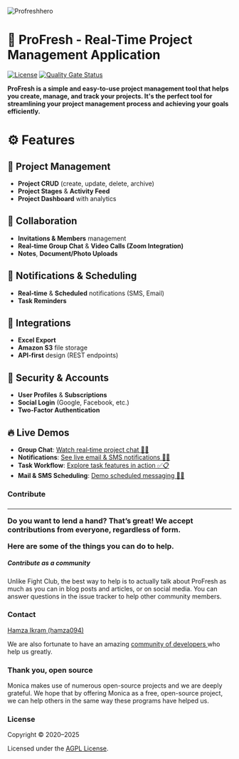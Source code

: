 ![Profreshhero](https://github.com/user-attachments/assets/cd84d035-76b3-437b-8d89-096f8bbb0d41)


# 🚀 ProFresh - Real-Time Project Management Application

[![License](https://img.shields.io/github/license/hamza094/ProFresh)](LICENSE) [![Quality Gate Status](https://sonarcloud.io/api/project_badges/measure?project=hamza094_ProFresh&metric=alert_status)](https://sonarcloud.io/summary/new_code?id=hamza094_ProFresh)


<b>ProFresh is a simple and easy-to-use project management tool that helps you create, manage, and track your projects. It's the perfect tool for streamlining your project management process and achieving your goals efficiently.</b>


# ⚙️ Features

## 📂 Project Management
- **Project CRUD** (create, update, delete, archive)  
- **Project Stages** & **Activity Feed**  
- **Project Dashboard** with analytics  

## 🤝 Collaboration
- **Invitations & Members** management  
- **Real‑time Group Chat** & **Video Calls (Zoom Integration)**  
- **Notes**, **Document/Photo Uploads**  

## 🔔 Notifications & Scheduling
- **Real‑time** & **Scheduled** notifications (SMS, Email)  
- **Task Reminders**  

## 🔗 Integrations
- **Excel Export**  
- **Amazon S3** file storage  
- **API‑first** design (REST endpoints)  

## 🔐 Security & Accounts
- **User Profiles** & **Subscriptions**  
- **Social Login** (Google, Facebook, etc.)  
- **Two‑Factor Authentication** 

## 🔥 Live Demos

- **Group Chat**: [Watch real‑time project chat 👥💬](https://twitter.com/h_ik04/status/1603334048213893121)  
- **Notifications**: [See live email & SMS notifications 📩🚀](https://twitter.com/h_ik04/status/1580147516191940608)  
- **Task Workflow**: [Explore task features in action ✅📋](https://twitter.com/h_ik04/status/1706709214130041070)  
- **Mail & SMS Scheduling**: [Demo scheduled messaging 📧📱](https://twitter.com/h_ik04/status/1552968426355732480)  


<h3>Contribute<h3>
    <hr>
<p>Do you want to lend a hand? That’s great! We accept contributions from everyone, regardless of form.<p>
<p>Here are some of the things you can do to help.</p>

<h5> Contribute as a community </h5>
<p>Unlike Fight Club, the best way to help is to actually talk about ProFresh as much as you can in blog posts and articles, or on social media.
You can answer questions in the issue tracker to help other community members.</p>


<h3> Contact </h3>

<a href="https://github.com/hamza094">Hamza Ikram (hamza094)</a>

<p>We are also fortunate to have an amazing <a href="https://github.com/hamza094/ProFresh/graphs/contributors">community of developers </a> who help us greatly.</p>

<h3> Thank you, open source </h3>
Monica makes use of numerous open-source projects and we are deeply grateful. We hope that by offering Monica as a free, open-source project, we can help others in the same way these programs have helped us.

<h3> License </h3>
Copyright © 2020–2025

Licensed under the <a href="https://github.com/hamza094/ProFresh/blob/master/LICENSE">AGPL License</a>.
